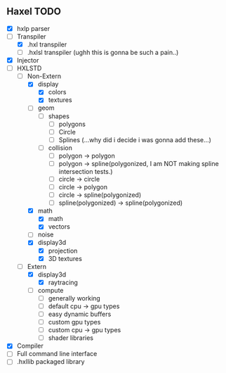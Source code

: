 ## Haxel TODO

- [X] hxlp parser
- [ ] Transpiler
    - [X] .hxl transpiler
    - [ ] .hxlsl transpiler (ughh this is gonna be such a pain..)
- [X] Injector
- [ ] HXLSTD
    - [ ] Non-Extern
        - [X] display
            - [X] colors
            - [X] textures
        - [ ] geom
            - [ ] shapes
                - [ ] polygons
                - [ ] Circle
                - [ ] Splines (...why did i decide i was gonna add these...)
            - [ ] collision
                - [ ] polygon -> polygon
                - [ ] polygon -> spline(polygonized, I am NOT making spline intersection tests.)
                - [ ] circle -> circle
                - [ ] circle -> polygon
                - [ ] circle -> spline(polygonized)
                - [ ] spline(polygonized) -> spline(polygonized)
        - [X] math
            - [X] math
            - [X] vectors
        - [ ] noise
        - [X] display3d
            - [X] projection
            - [X] 3D textures
    - [ ] Extern
        - [X] display3d
            - [X] raytracing
        - [ ] compute
            - [ ] generally working
            - [ ] default cpu -> gpu types
            - [ ] easy dynamic buffers
            - [ ] custom gpu types
            - [ ] custom cpu -> gpu types
            - [ ] shader libraries
- [X] Compiler
- [ ] Full command line interface
- [ ] .hxllib packaged library
